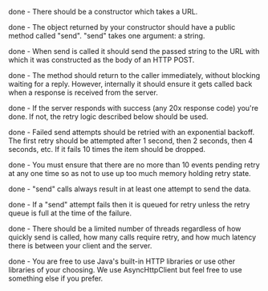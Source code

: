done - There should be a constructor which takes a URL.

done - The object returned by your constructor should have a public method called "send". "send" takes one argument: a string.

done - When send is called it should send the passed string to the URL with which it was constructed as the body of an HTTP POST.

done - The method should return to the caller immediately, without blocking waiting for a reply. However, internally it should ensure it gets called back when a response is received from the server.

done - If the server responds with success (any 20x response code) you're done. If not, the retry logic described below should be used.

done - Failed send attempts should be retried with an exponential backoff. The first retry should be attempted after 1 second, then 2 seconds, then 4 seconds, etc. If it fails 10 times the item should be dropped.

done - You must ensure that there are no more than 10 events pending retry at any one time so as not to use up too much memory holding retry state.

done - "send" calls always result in at least one attempt to send the data.

done - If a "send" attempt fails then it is queued for retry unless the retry queue is full at the time of the failure.

done - There should be a limited number of threads regardless of how quickly send is called, how many calls require retry, and how much latency there is between your client and the server.

done - You are free to use Java's built-in HTTP libraries or use other libraries of your choosing. We use AsyncHttpClient but feel free to use something else if you prefer.